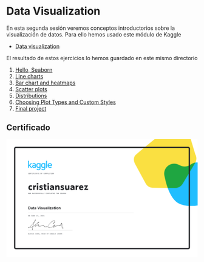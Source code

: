 # Data Visualization

En esta segunda sesión veremos conceptos introductorios sobre la visualización 
de datos. Para ello hemos usado este módulo de Kaggle

- [Data visualization][data-visualization]

El resultado de estos ejercicios lo hemos guardado en este mismo directorio

1. [Hello, Seaborn][hello]
2. [Line charts][line-charts]
3. [Bar chart and heatmaps][bar-charts]
4. [Scatter plots][scatter-plots]
5. [Distributions][distributions]
6. [Choosing Plot Types and Custom Styles][plot-types]
7. [Final project][final-project]

## Certificado

[![Certificado Pandas](cristiansuarez-Data-Visualization.png)][certificate]

<!-- LINKS -->
[data-visualization]:https://www.kaggle.com/learn/data-visualization
[hello]:01-hello-seaborn
[line-charts]:02-line-charts
[bar-charts]:03-bar-charts
[scatter-plots]:04-scatter-plots
[distributions]:05-distributions
[plot-types]:06-choosing-plot-types
[final-project]:07-final-project
[certificate]:https://www.kaggle.com/learn/certification/cristiansuarez/data-visualization
